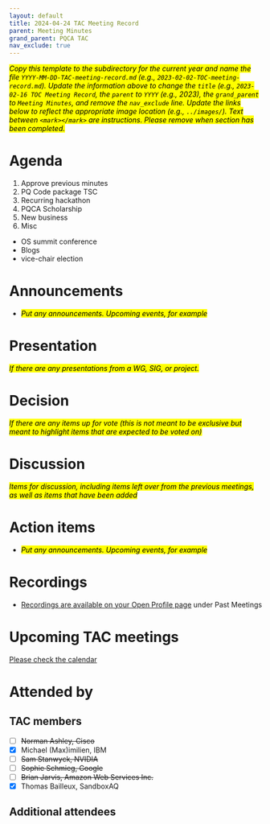 ```yaml
---
layout: default
title: 2024-04-24 TAC Meeting Record
parent: Meeting Minutes
grand_parent: PQCA TAC
nav_exclude: true
---
```

<mark>_Copy this template to the subdirectory for the current year and name the file `YYYY-MM-DD-TAC-meeting-record.md` (e.g., `2023-02-02-TOC-meeting-record.md`). Update the information above to change the `title` (e.g., `2023-02-16 TOC Meeting Record`, the `parent` to `YYYY` (e.g., 2023), the `grand_parent` to `Meeting Minutes`, and remove the `nav_exclude` line. Update the links below to reflect the appropriate image location (e.g., `../images/`). Text between `<mark></mark>` are instructions. Please remove when section has been completed._
</mark>

# Agenda
1. Approve previous minutes
2. PQ Code package TSC
3. Recurring hackathon
4. PQCA Scholarship
5. New business
6. Misc
  - OS summit conference
  - Blogs
  - vice-chair election 

# Announcements
* <mark>_Put any announcements. Upcoming events, for example_
</mark>

# Presentation
<mark>_If there are any presentations from a WG, SIG, or project._
</mark>

# Decision
<mark>_If there are any items up for vote (this is not meant to be exclusive but meant to highlight items that are expected to be voted on)_</mark>

# Discussion
<mark>_Items for discussion, including items left over from the previous meetings, as well as items that have been added_
</mark>

# Action items
* <mark>_Put any announcements. Upcoming events, for example_
</mark>

# Recordings

* [Recordings are available on your Open Profile page](https://openprofile.dev/my-meetings) under Past Meetings

# Upcoming TAC meetings

[Please check the calendar](https://pqca.org/calendar/)

# Attended by

## TAC members

* [ ] ~~Norman Ashley, Cisco~~
* [x] Michael (Max)imilien, IBM
* [ ] ~~Sam Stanwyck, NVIDIA~~
* [ ] ~~Sophie Schmieg, Google~~
* [ ] ~~Brian Jarvis, Amazon Web Services Inc.~~
* [x] Thomas Bailleux, SandboxAQ

## Additional attendees
